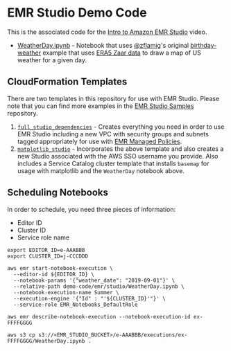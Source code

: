 # EMR Studio Demo Code

This is the associated code for the [Intro to Amazon EMR Studio](https://youtu.be/oVgyL5W9FPU) video.

- [WeatherDay.ipynb](WeatherDay.ipynb) - Notebook that uses [@zflamig](https://github.com/zflamig)'s original [birthday-weather](https://github.com/zflamig/birthday-weather) example that uses [ERA5 Zaar data](https://registry.opendata.aws/ecmwf-era5/) to draw a map of US weather for a given day.

## CloudFormation Templates

There are two templates in this repository for use with EMR Studio. Please note that you can find more examples in the [EMR Studio Samples](https://github.com/aws-samples/emr-studio-samples) repository.

1. [`full_studio_dependencies`](./cloudformation/full_studio_dependencies.cfn.yaml) - Creates everything you need in order to use EMR Studio including a new VPC with security groups and subnets tagged appropriately for use with [EMR Managed Policies](https://docs.aws.amazon.com/emr/latest/ManagementGuide/emr-managed-iam-policies.html).
2. [`matplotlib_studio`](./cloudformation/matplotlib_studio.cfn.yaml) - Incorporates the above template and also creates a new Studio associated with the AWS SSO username you provide. Also includes a Service Catalog cluster template that installs `basemap` for usage with matplotlib and the `WeatherDay` notebook above.

## Scheduling Notebooks

In order to schedule, you need three pieces of information:
- Editor ID
- Cluster ID
- Service role name

```shell
export EDITOR_ID=e-AAABBB
export CLUSTER_ID=j-CCCDDD
```


```shell
aws emr start-notebook-execution \
  --editor-id ${EDITOR_ID} \
  --notebook-params '{"weather_date": "2019-09-01"}' \
  --relative-path demo-code/emr/studio/WeatherDay.ipynb \
  --notebook-execution-name Summer \
  --execution-engine '{"Id" : "'${CLUSTER_ID}'"}' \
  --service-role EMR_Notebooks_DefaultRole
```

```shell
aws emr describe-notebook-execution --notebook-execution-id ex-FFFFGGGG
```

```shell
aws s3 cp s3://<EMR_STUDIO_BUCKET>/e-AAABBB/executions/ex-FFFFGGGG/WeatherDay.ipynb .
```